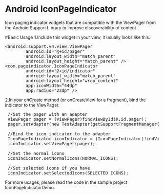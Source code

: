 # Android IconPageIndicator
Icon paging indicator widgets that are compatible with the ViewPager from the Android Support Library to improve discoverability of content.

#Basic Usage
1.Include this widget in your view, it usually looks like this.
<pre>&lt;android.support.v4.view.ViewPager
        android:id="@+id/pager"
        android:layout_width="match_parent"
        android:layout_height="match_parent" /&gt;
&lt;com.pageindicator.IconPageIndicator
        android:id="@+id/indicator"
        android:layout_width="match_parent"
        android:layout_height="wrap_content"
        app:iconWidth="44dp"
        app:radius="23dp" /&gt;</pre>
        
2.In your onCreate method (or onCreateView for a fragment), bind the indicator to the ViewPager.
<pre> //Set the pager with an adapter
 ViewPager pager = (ViewPager)findViewById(R.id.pager);
 pager.setAdapter(new TestAdapter(getSupportFragmentManager()));

 //Bind the icon indicator to the adapter
 IconPageIndicator iconIndicator = (IconPageIndicator)findViewById(R.id.indicator);
 iconIndicator.setViewPager(pager);
 
 //Set the normal icons
 iconIndicator.setNormalIcons(NORMAL_ICONS);
 
 //Set selected icons if you have
 iconIndicator.setSelectedIcons(SELECTED_ICONS);</pre>
 
 For more usages, please read the code in the sample project IconPageIndicatorDemo.
